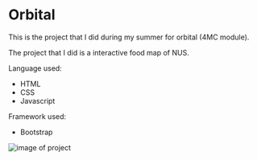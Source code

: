# Orbital
 This is the project that I did during my summer for orbital (4MC module).
 

 The project that I did is a interactive food map of NUS.


 Language used:
 * HTML
 * CSS
 * Javascript


 Framework used:
 * Bootstrap

![image of project](https://github.com/Lenaldnwj/Orbital-NUS-Interactive-Food-Map/blob/master/markdown2.png)